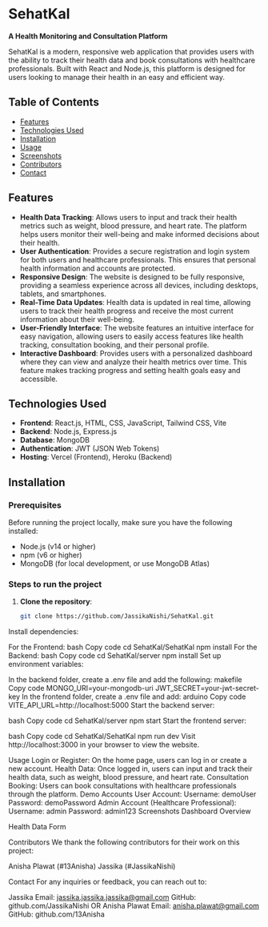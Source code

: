 # SehatKal
**A Health Monitoring and Consultation Platform**

SehatKal is a modern, responsive web application that provides users with the ability to track their health data and book consultations with healthcare professionals. Built with React and Node.js, this platform is designed for users looking to manage their health in an easy and efficient way.

## Table of Contents
- [Features](#features)
- [Technologies Used](#technologies-used)
- [Installation](#installation)
- [Usage](#usage)
- [Screenshots](#screenshots)
- [Contributors](#contributors)
- [Contact](#contact)

## Features
- **Health Data Tracking**: Allows users to input and track their health metrics such as weight, blood pressure, and heart rate. The platform helps users monitor their well-being and make informed decisions about their health.
- **User Authentication**: Provides a secure registration and login system for both users and healthcare professionals. This ensures that personal health information and accounts are protected.
- **Responsive Design**: The website is designed to be fully responsive, providing a seamless experience across all devices, including desktops, tablets, and smartphones.
- **Real-Time Data Updates**: Health data is updated in real time, allowing users to track their health progress and receive the most current information about their well-being.
- **User-Friendly Interface**: The website features an intuitive interface for easy navigation, allowing users to easily access features like health tracking, consultation booking, and their personal profile.
- **Interactive Dashboard**: Provides users with a personalized dashboard where they can view and analyze their health metrics over time. This feature makes tracking progress and setting health goals easy and accessible.


## Technologies Used
- **Frontend**: React.js, HTML, CSS, JavaScript, Tailwind CSS, Vite
- **Backend**: Node.js, Express.js
- **Database**: MongoDB
- **Authentication**: JWT (JSON Web Tokens)
- **Hosting**: Vercel (Frontend), Heroku (Backend)

## Installation

### Prerequisites
Before running the project locally, make sure you have the following installed:
- Node.js (v14 or higher)
- npm (v6 or higher)
- MongoDB (for local development, or use MongoDB Atlas)

### Steps to run the project

1. **Clone the repository**:
   ```bash
   git clone https://github.com/JassikaNishi/SehatKal.git
Install dependencies:

For the Frontend:
bash
Copy code
cd SehatKal/SehatKal
npm install
For the Backend:
bash
Copy code
cd SehatKal/server
npm install
Set up environment variables:

In the backend folder, create a .env file and add the following:
makefile
Copy code
MONGO_URI=your-mongodb-uri
JWT_SECRET=your-jwt-secret-key
In the frontend folder, create a .env file and add:
arduino
Copy code
VITE_API_URL=http://localhost:5000
Start the backend server:

bash
Copy code
cd SehatKal/server
npm start
Start the frontend server:

bash
Copy code
cd SehatKal/SehatKal
npm run dev
Visit http://localhost:3000 in your browser to view the website.

Usage
Login or Register: On the home page, users can log in or create a new account.
Health Data: Once logged in, users can input and track their health data, such as weight, blood pressure, and heart rate.
Consultation Booking: Users can book consultations with healthcare professionals through the platform.
Demo Accounts
User Account:
Username: demoUser
Password: demoPassword
Admin Account (Healthcare Professional):
Username: admin
Password: admin123
Screenshots
Dashboard Overview

Health Data Form

Contributors
We thank the following contributors for their work on this project:

Anisha Plawat (#13Anisha)
Jassika (#JassikaNishi)


Contact
For any inquiries or feedback, you can reach out to:

Jassika 
Email: jassika.jassika.jassika@gmail.com
GitHub: github.com/JassikaNishi
OR
Anisha Plawat
Email: anisha.plawat@gmail.com
GitHub: github.com/13Anisha
